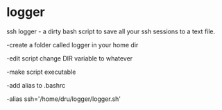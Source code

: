 logger
======

ssh logger - a dirty bash script to save all your ssh sessions to a text file.

-create a folder called logger in your home dir

-edit script change DIR variable to whatever

-make script executable

-add alias to .bashrc

-alias ssh='/home/dru/logger/logger.sh'
